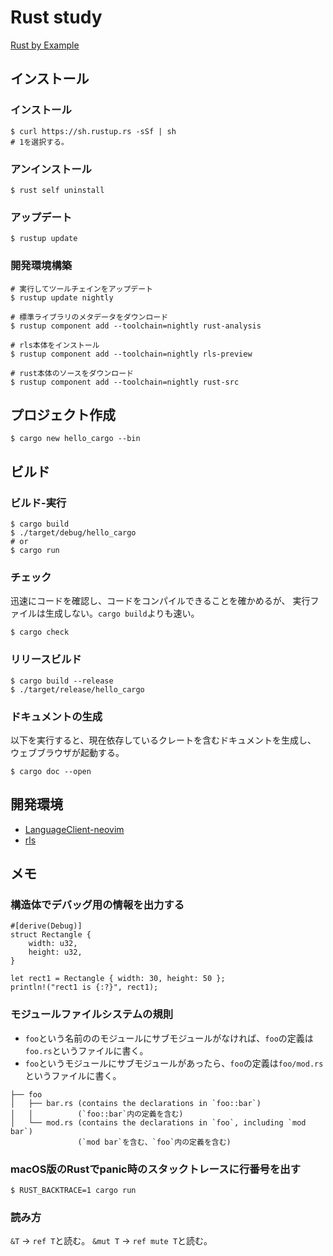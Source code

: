 # Rust study
[Rust by Example](https://doc.rust-jp.rs/rust-by-example-ja/)

## インストール
### インストール
```
$ curl https://sh.rustup.rs -sSf | sh
# 1を選択する。
```

### アンインストール
```
$ rust self uninstall
```

### アップデート
```
$ rustup update
```

### 開発環境構築
```
# 実行してツールチェインをアップデート
$ rustup update nightly

# 標準ライブラリのメタデータをダウンロード
$ rustup component add --toolchain=nightly rust-analysis

# rls本体をインストール
$ rustup component add --toolchain=nightly rls-preview

# rust本体のソースをダウンロード
$ rustup component add --toolchain=nightly rust-src
```


## プロジェクト作成
```
$ cargo new hello_cargo --bin
```


## ビルド

### ビルド-実行
```
$ cargo build
$ ./target/debug/hello_cargo
# or
$ cargo run
```

### チェック
迅速にコードを確認し、コードをコンパイルできることを確かめるが、
実行ファイルは生成しない。`cargo build`よりも速い。
```
$ cargo check
```

### リリースビルド
```
$ cargo build --release
$ ./target/release/hello_cargo
```

### ドキュメントの生成
以下を実行すると、現在依存しているクレートを含むドキュメントを生成し、
ウェブブラウザが起動する。
```
$ cargo doc --open 
```


## 開発環境
* [LanguageClient-neovim](https://github.com/autozimu/LanguageClient-neovim)
* [rls](https://github.com/rust-lang/rls)


## メモ
### 構造体でデバッグ用の情報を出力する
```
#[derive(Debug)]
struct Rectangle {
    width: u32,
    height: u32,
}

let rect1 = Rectangle { width: 30, height: 50 };
println!("rect1 is {:?}", rect1);
```

### モジュールファイルシステムの規則
* `foo`という名前ののモジュールにサブモジュールがなければ、`foo`の定義は`foo.rs`というファイルに書く。
* `foo`というモジュールにサブモジュールがあったら、`foo`の定義は`foo/mod.rs`というファイルに書く。
```
├── foo
│   ├── bar.rs (contains the declarations in `foo::bar`)
│   │          (`foo::bar`内の定義を含む)
│   └── mod.rs (contains the declarations in `foo`, including `mod bar`)
               (`mod bar`を含む、`foo`内の定義を含む)
```

### macOS版のRustでpanic時のスタックトレースに行番号を出す
```
$ RUST_BACKTRACE=1 cargo run
```

### 読み方
`&T` -> `ref T`と読む。
`&mut T` -> `ref mute T`と読む。
